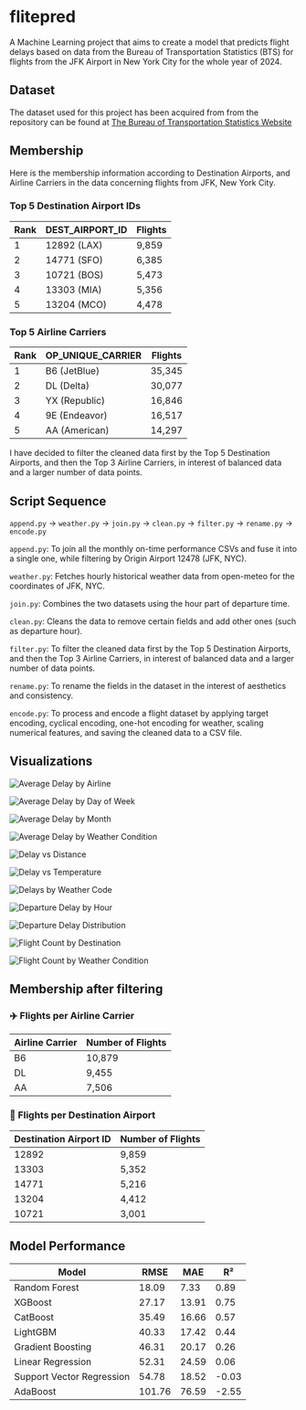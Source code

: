 # flitepred

A Machine Learning project that aims to create a model that predicts flight delays based on data from the Bureau of Transportation Statistics (BTS) for flights from the JFK Airport in New York City for the whole year of 2024.

## Dataset

The dataset used for this project has been acquired from from the repository can be found at [The Bureau of Transportation Statistics Website](https://transtats.bts.gov/DL_SelectFields.aspx?gnoyr_VQ=FGJ&QO_fu146_anzr=b0-gvzr)

## Membership

Here is the membership information according to Destination Airports, and Airline Carriers in the data concerning flights from JFK, New York City.

### Top 5 Destination Airport IDs

| Rank | DEST_AIRPORT_ID       | Flights |
|------|-----------------------|---------|
| 1    | 12892 (LAX)           | 9,859   |
| 2    | 14771 (SFO)           | 6,385   |
| 3    | 10721 (BOS)           | 5,473   |
| 4    | 13303 (MIA)           | 5,356   |
| 5    | 13204 (MCO)           | 4,478   |

### Top 5 Airline Carriers

| Rank | OP_UNIQUE_CARRIER  | Flights |
|------|--------------------|---------|
| 1    | B6 (JetBlue)       | 35,345  |
| 2    | DL (Delta)         | 30,077  |
| 3    | YX (Republic)      | 16,846  |
| 4    | 9E (Endeavor)      | 16,517  |
| 5    | AA (American)      | 14,297  |

I have decided to filter the cleaned data first by the Top 5 Destination Airports, and then the Top 3 Airline Carriers, in interest of balanced data and a larger number of data points.

## Script Sequence

`append.py` -> `weather.py` -> `join.py` -> `clean.py` -> `filter.py` -> `rename.py` -> `encode.py`

`append.py`: To join all the monthly on-time performance CSVs and fuse it into a single one, while filtering by Origin Airport 12478 (JFK, NYC).

`weather.py`: Fetches hourly historical weather data from open-meteo for the coordinates of JFK, NYC.

`join.py`: Combines the two datasets using the hour part of departure time.

`clean.py`: Cleans the data to remove certain fields and add other ones (such as departure hour).

`filter.py`: To filter the cleaned data first by the Top 5 Destination Airports, and then the Top 3 Airline Carriers, in interest of balanced data and a larger number of data points.

`rename.py`: To rename the fields in the dataset in the interest of aesthetics and consistency.

`encode.py`: To process and encode a flight dataset by applying target encoding, cyclical encoding, one-hot encoding for weather, scaling numerical features, and saving the cleaned data to a CSV file.

## Visualizations

![Average Delay by Airline](model/plots/average_delay_by_airline.png)

![Average Delay by Day of Week](model/plots/average_delay_by_day_of_week.png)

![Average Delay by Month](model/plots/average_delay_by_month.png)

![Average Delay by Weather Condition](model/plots/average_delay_by_weather_condition.png)

![Delay vs Distance](model/plots/delay_vs_distance.png)

![Delay vs Temperature](model/plots/delay_vs_temperature.png)

![Delays by Weather Code](model/plots/delays_by_weather_code.png)

![Departure Delay by Hour](model/plots/departure_delay_by_hour.png)

![Departure Delay Distribution](model/plots/departure_delay_distribution.png)

![Flight Count by Destination](model/plots/flight_count_by_destination.png)

![Flight Count by Weather Condition](model/plots/flight_count_by_weather_condition.png)

## Membership after filtering

### ✈️ Flights per Airline Carrier

| Airline Carrier | Number of Flights |
|-----------------|-------------------|
| B6              | 10,879            |
| DL              | 9,455             |
| AA              | 7,506             |

### 🛬 Flights per Destination Airport

| Destination Airport ID | Number of Flights |
|------------------------|-------------------|
| 12892                  | 9,859             |
| 13303                  | 5,352             |
| 14771                  | 5,216             |
| 13204                  | 4,412             |
| 10721                  | 3,001             |

## Model Performance

| Model                  | RMSE      | MAE        | R²            |
|------------------------|-----------|------------|---------------|
| Random Forest          | 18.09     | 7.33       | 0.89          |
| XGBoost                | 27.17     | 13.91      | 0.75          |
| CatBoost               | 35.49     | 16.66      | 0.57          |
| LightGBM               | 40.33     | 17.42      | 0.44          |
| Gradient Boosting      | 46.31     | 20.17      | 0.26          |
| Linear Regression      | 52.31     | 24.59      | 0.06          |
| Support Vector Regression | 54.78  | 18.52      | -0.03         |
| AdaBoost               | 101.76    | 76.59      | -2.55         |
